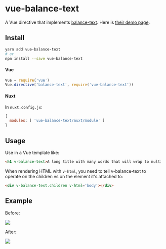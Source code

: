 # vue-balance-text

A Vue directive that implements [balance-text](https://github.com/adobe-webplatform/balance-text).  Here is [their demo page](http://adobe-webplatform.github.io/balance-text/demo/index.html).

## Install

```sh
yarn add vue-balance-text
# or
npm install --save vue-balance-text
```

#### Vue

```js
Vue = require('vue')
Vue.directive('balance-text', require('vue-balance-text'))
```

#### Nuxt

In `nuxt.config.js`:

```js
{
  modules: [ 'vue-balance-text/nuxt/module' ]
}
```

## Usage

Use in a Vue template like:

```html
<h1 v-balance-text>A long title with many words that will wrap to multiple lines</h1>
```

When rendering HTML with `v-html`, you need to tell v-balance-text to operate on the children vs on the element it's attached to:

```html
<div v-balance-text.children v-html='body'></div>
```

## Example

Before:

![](http://yo.bkwld.com/243A0w0t2D1h/Image%202018-04-30%20at%204.17.58%20PM.png)

After:

![](http://yo.bkwld.com/3w3v441G1F0q/Image%202018-04-30%20at%204.18.18%20PM.png)
